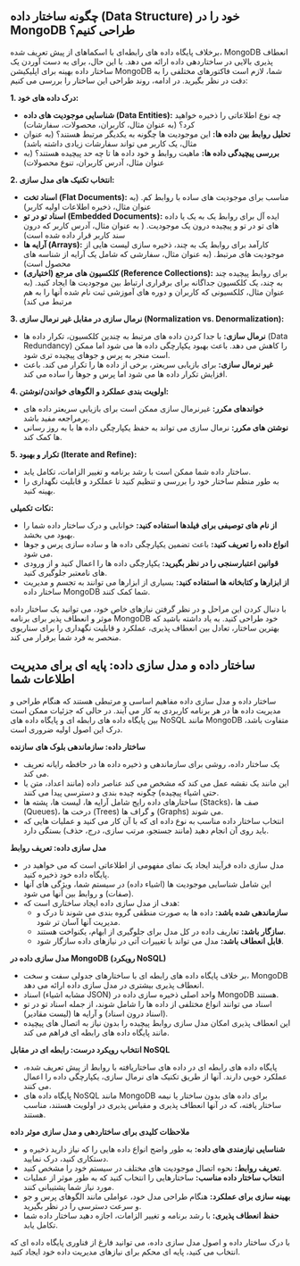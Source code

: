 ## چگونه ساختار داده (Data Structure) خود را در MongoDB طراحی کنیم؟

برخلاف پایگاه داده های رابطه‌ای با اسکماهای از پیش تعریف شده، MongoDB انعطاف پذیری بالایی در ساختاردهی داده ارائه می
دهد. با این حال، برای به دست آوردن یک ساختار داده بهینه برای اپلیکیشن MongoDB شما، لازم است فاکتورهای مختلفی را به دقت
در نظر بگیرید. در ادامه، روند طراحی این ساختار را بررسی می کنیم:

**1. درک داده های خود:**

* **شناسایی موجودیت های داده (Data Entities):** چه نوع اطلاعاتی را ذخیره خواهید کرد؟ (به عنوان مثال، کاربران، محصولات،
  سفارشات)
* **تحلیل روابط بین داده ها:** این موجودیت ها چگونه به یکدیگر مرتبط هستند؟ (به عنوان مثال، یک کاربر می تواند سفارشات
  زیادی داشته باشد)
* **بررسی پیچیدگی داده ها:** ماهیت روابط و خود داده ها تا چه حد پیچیده هستند؟ (به عنوان مثال، آدرس کاربران، تنوع
  محصولات)

**2. انتخاب تکنیک های مدل سازی:**

* **اسناد تخت (Flat Documents):** مناسب برای موجودیت های ساده با روابط کم. (به عنوان مثال، ذخیره اطلاعات اولیه کاربر)
* **اسناد تو در تو (Embedded Documents):** ایده آل برای روابط یک به یک یا داده های تو در تو و پیچیده درون یک موجودیت. (
  به عنوان مثال، آدرس کاربر که درون سند کاربر قرار داده شده است)
* **آرایه ها (Arrays):** کارآمد برای روابط یک به چند، ذخیره سازی لیست هایی از موجودیت های مرتبط. (به عنوان مثال، سفارشی
  که شامل یک آرایه از شناسه های محصول است)
* **کلکسیون های مرجع (اختیاری) (Reference Collections):** برای روابط پیچیده چند به چند، یک کلکسیون جداگانه برای برقراری
  ارتباط بین موجودیت ها ایجاد کنید. (به عنوان مثال، کلکسیونی که کاربران و دوره های آموزشی ثبت نام شده آنها را به هم
  مرتبط می کند)

**3. نرمال سازی در مقابل غیر نرمال سازی (Normalization vs. Denormalization):**

* **نرمال سازی:** با جدا کردن داده های مرتبط به چندین کلکسیون، تکرار داده ها (Data Redundancy) را کاهش می دهد. باعث
  بهبود یکپارچگی داده ها می شود اما ممکن است منجر به پرس و جوهای پیچیده تری شود.
* **غیر نرمال سازی:** برای بازیابی سریعتر، برخی از داده ها را تکرار می کند. باعث افزایش تکرار داده ها می شود اما پرس و
  جوها را ساده می کند.

**4. اولویت بندی عملکرد و الگوهای خواندن/نوشتن:**

* **خواندهای مکرر:** غیرنرمال سازی ممکن است برای بازیابی سریعتر داده های پرمراجعه مفید باشد.
* **نوشتن های مکرر:** نرمال سازی می تواند به حفظ یکپارچگی داده ها با به روز رسانی ها کمک کند.

**5. تکرار و بهبود (Iterate and Refine):**

* ساختار داده شما ممکن است با رشد برنامه و تغییر الزامات، تکامل یابد.
* به طور منظم ساختار خود را بررسی و تنظیم کنید تا عملکرد و قابلیت نگهداری را بهینه کنید.

**نکات تکمیلی:**

* **از نام های توصیفی برای فیلدها استفاده کنید:** خوانایی و درک ساختار داده شما را بهبود می بخشد.
* **انواع داده را تعریف کنید:** باعث تضمین یکپارچگی داده ها و ساده سازی پرس و جوها می شود.
* **قوانین اعتبارسنجی را در نظر بگیرید:** یکپارچگی داده ها را اعمال کنید و از ورودی های نامعتبر جلوگیری کنید.
* **از ابزارها و کتابخانه ها استفاده کنید:** بسیاری از ابزارها می توانند به تجسم و مدیریت ساختار داده MongoDB شما کمک
  کنند.

با دنبال کردن این مراحل و در نظر گرفتن نیازهای خاص خود، می توانید یک ساختار داده موثر و انعطاف پذیر برای برنامه MongoDB
خود طراحی کنید. به یاد داشته باشید که بهترین ساختار، تعادل بین انعطاف پذیری، عملکرد و قابلیت نگهداری را برای سناریوی
منحصر به فرد شما برقرار می کند.

## ساختار داده و مدل سازی داده: پایه ای برای مدیریت اطلاعات شما

ساختار داده و مدل سازی داده مفاهیم اساسی و مرتبطی هستند که هنگام طراحی و مدیریت داده ها در هر برنامه کاربردی به کار می
آیند. در حالی که جزئیات ممکن است بین پایگاه داده های رابطه ای و پایگاه داده های NoSQL مانند MongoDB متفاوت باشد، درک این
اصول اولیه ضروری است.

**ساختار داده: سازماندهی بلوک های سازنده**

* یک ساختار داده، روشی برای سازماندهی و ذخیره داده ها در حافظه رایانه تعریف می کند.
* این مانند یک نقشه عمل می کند که مشخص می کند عناصر داده (مانند اعداد، متن یا حتی اشیاء پیچیده) چگونه چیده بندی و دسترسی
  پیدا می کنند.
* ساختارهای داده رایج شامل آرایه ها، لیست ها، پشته ها (Stacks)، صف ها (Queues)، درخت ها (Trees) و گراف ها (Graphs) می
  شوند.
* انتخاب ساختار داده مناسب به نوع داده ای که با آن کار می کنید و عملیات هایی که باید روی آن انجام دهید (مانند جستجو،
  مرتب سازی، درج، حذف) بستگی دارد.

**مدل سازی داده: تعریف روابط**

* مدل سازی داده فرآیند ایجاد یک نمای مفهومی از اطلاعاتی است که می خواهید در پایگاه داده خود ذخیره کنید.
* این شامل شناسایی موجودیت ها (اشیاء داده) در سیستم شما، ویژگی های آنها (صفات) و روابط بین آنها می شود.
* هدف از مدل سازی داده ایجاد ساختاری است که:
    * **سازماندهی شده باشد:** داده ها به صورت منطقی گروه بندی می شوند تا درک و مدیریت آنها آسان تر شود.
    * **سازگار باشد:** تعاریف داده در کل مدل برای جلوگیری از ابهام، یکنواخت هستند.
    * **قابل انعطاف باشد:** مدل می تواند با تغییرات آتی در نیازهای داده سازگار شود.

**مدل سازی داده در MongoDB (رویکرد NoSQL)**

* بر خلاف پایگاه داده های رابطه ای با ساختارهای جدولی سفت و سخت، MongoDB انعطاف پذیری بیشتری در مدل سازی داده ارائه می
  دهد.
* اسناد (مشابه اشیاء JSON) واحد اصلی ذخیره سازی داده در MongoDB هستند.
* اسناد می توانند انواع مختلفی از داده ها را شامل شوند، از جمله اسناد تو در تو (اسناد درون اسناد) و آرایه ها (لیست
  مقادیر).
* این انعطاف پذیری امکان مدل سازی روابط پیچیده را بدون نیاز به اتصال های پیچیده مانند پایگاه داده های رابطه ای فراهم می
  کند.

**انتخاب رویکرد درست: رابطه ای در مقابل NoSQL**

* پایگاه داده های رابطه ای در داده های ساختاریافته با روابط از پیش تعریف شده، عملکرد خوبی دارند. آنها از طریق تکنیک های
  نرمال سازی، یکپارچگی داده را اعمال می کنند.
* پایگاه داده های NoSQL مانند MongoDB برای داده های بدون ساختار یا نیمه ساختار یافته، که در آنها انعطاف پذیری و مقیاس
  پذیری در اولویت هستند، مناسب هستند.

**ملاحظات کلیدی برای ساختاردهی و مدل سازی موثر داده**

* **شناسایی نیازمندی های داده:** به طور واضح انواع داده هایی را که نیاز دارید ذخیره و دستکاری کنید، درک نمایید.
* **تعریف روابط:** نحوه اتصال موجودیت های مختلف در سیستم خود را مشخص کنید.
* **انتخاب ساختار داده مناسب:** ساختارهایی را انتخاب کنید که به طور موثر از عملیات مورد نیاز شما پشتیبانی کنند.
* **بهینه سازی برای عملکرد:** هنگام طراحی مدل خود، عواملی مانند الگوهای پرس و جو و سرعت دسترسی را در نظر بگیرید.
* **حفظ انعطاف پذیری:** با رشد برنامه و تغییر الزامات، اجازه دهید ساختار داده شما تکامل یابد.

با درک ساختار داده و اصول مدل سازی داده، می توانید فارغ از فناوری پایگاه داده ای که انتخاب می کنید، پایه ای محکم برای
نیازهای مدیریت داده خود ایجاد کنید. 